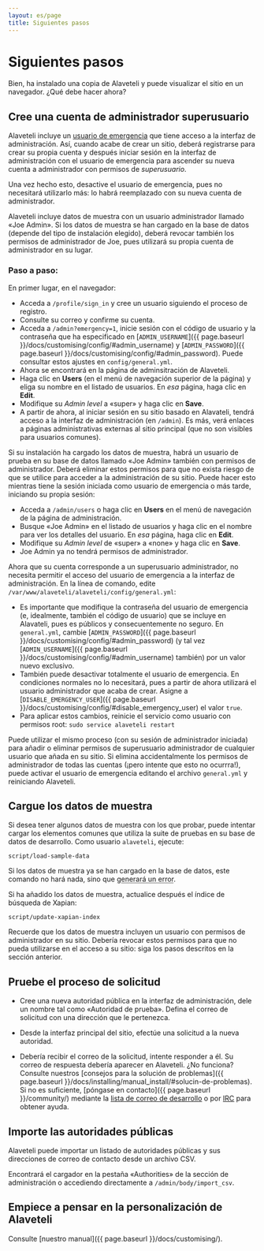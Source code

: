 ```yaml
---
layout: es/page
title: Siguientes pasos
---
```

# Siguientes pasos

<p class="lead">
    Bien, ha instalado una copia de Alaveteli y puede visualizar el sitio en un navegador. ¿Qué debe hacer ahora?
</p>

## Cree una cuenta de administrador superusuario

Alaveteli incluye un
<a href="{{ page.baseurl }}/docs/glossary/#emergency" class="glossary__link">usuario de emergencia</a>
que tiene acceso a la interfaz de administración. Así, cuando acabe de crear un sitio, deberá
registrarse para crear su propia cuenta y después iniciar sesión en la interfaz de administración
con el usuario de emergencia para ascender su nueva cuenta a administrador con permisos de *superusuario*.

Una vez hecho esto, desactive el usuario de emergencia, pues no necesitará utilizarlo más: lo habrá
reemplazado con su nueva cuenta de administrador.

Alaveteli incluye datos de muestra con un usuario administrador llamado «Joe
Admin». Si los datos de muestra se han cargado en la base de datos (depende del tipo
de instalación elegido), deberá revocar también los permisos de administrador de Joe, pues
utilizará su propia cuenta de administrador en su lugar.

### Paso a paso:

En primer lugar, en el navegador:

* Acceda a `/profile/sign_in` y cree un usuario siguiendo el proceso de registro.
* Consulte su correo y confirme su cuenta.
* Acceda a `/admin?emergency=1`, inicie sesión con el código de usuario y la contraseña
  que ha especificado en [`ADMIN_USERNAME`]({{ page.baseurl }}/docs/customising/config/#admin_username)
  y [`ADMIN_PASSWORD`]({{ page.baseurl }}/docs/customising/config/#admin_password).
  Puede consultar estos ajustes en `config/general.yml`.
* Ahora se encontrará en la página de adminsitración de Alaveteli.
* Haga clic en **Users**  (en el menú de navegación superior de la página) y eliga
  su nombre en el listado de usuarios. En *esa* página,  haga clic en **Edit**.
* Modifique su *Admin level* a «super» y haga clic en **Save**.
* A partir de ahora, al iniciar sesión en su sitio basado en Alavateli, tendrá acceso
  a la interfaz de administración (en `/admin`). Es más, verá enlaces a páginas administrativas
  externas al sitio principal (que no son visibles para usuarios comunes).

Si su instalación ha cargado los datos de muestra, habrá un usuario de prueba en su base
de datos llamado «Joe Admin» también con permisos de administrador. Deberá eliminar estos
permisos para que no exista riesgo de que se utilice para acceder a la administración de su
sitio. Puede hacer esto mientras tiene la sesión iniciada como usuario de emergencia o más tarde,
iniciando su propia sesión:

* Acceda a `/admin/users` o haga clic en **Users** en el menú de navegación de la 
  página de administración.
* Busque «Joe Admin» en el listado de usuarios y haga clic en el nombre para ver los 
  detalles del usuario. En *esa* página,  haga clic en **Edit**.
* Modifique su *Admin level* de «super» a «none» y haga clic en **Save**.
* Joe Admin ya no tendrá permisos de administrador.

Ahora que su cuenta corresponde a un superusuario administrador, no necesita permitir el
acceso del usuario de emergencia a la interfaz de administración. En la línea de comando, edite
`/var/www/alaveteli/alaveteli/config/general.yml`:

* Es importante que modifique la contraseña del usuario de emergencia (e, idealmente,
  también el código de usuario) que se incluye en Alavateli, pues es públicos y
  consecuentemente no seguro. En `general.yml`, cambie
  [`ADMIN_PASSWORD`]({{ page.baseurl }}/docs/customising/config/#admin_password)
  (y tal vez [`ADMIN_USERNAME`]({{ page.baseurl }}/docs/customising/config/#admin_username)
  también) por un valor nuevo exclusivo.
* También puede desactivar totalmente el usuario de emergencia. En condiciones
  normales no lo necesitará, pues a partir de ahora utilizará el usuario administrador que
  acaba de crear.
  Asigne a [`DISABLE_EMERGENCY_USER`]({{ page.baseurl }}/docs/customising/config/#disable_emergency_user)
  el valor `true`.
* Para aplicar estos cambios, reinicie el servicio como usuario con permisos root:
  `sudo service alaveteli restart`

Puede utilizar el mismo proceso (con su sesión de administrador iniciada) para añadir o eliminar
permisos de superusuario administrador de cualquier usuario que añada en su sitio.
Si elimina accidentalmente los permisos de administrador de todas las cuentas (¡pero intente que
esto no ocurrra!), puede activar el usuario de emergencia editando el archivo `general.yml`
y reiniciando Alaveteli.

## Cargue los datos de muestra

Si desea tener algunos datos de muestra con los que probar, puede intentar cargar los elementos comunes que utiliza
la suite de pruebas en su base de datos de desarrollo. Como usuario `alaveteli`, ejecute:

    script/load-sample-data

Si los datos de muestra ya se han cargado en la base de datos, este comando no hará nada, sino que
<abbr title='PG::Error: ERROR:  permission denied: "RI_ConstraintTrigger_XXXXXX" is a system trigger'>generará un error</abbr>.

Si ha añadido los datos de muestra, actualice después el índice de búsqueda de Xapian:

    script/update-xapian-index

Recuerde que los datos de muestra incluyen un usuario con permisos de administrador en su sitio.
Debería revocar estos permisos para que no pueda utilizarse en el acceso a su sitio: siga
los pasos descritos en la sección anterior.

## Pruebe el proceso de solicitud

* Cree una nueva autoridad pública en la interfaz de administración, dele un nombre tal como
  «Autoridad de prueba». Defina el correo de solicitud con una dirección que le pertenezca.

* Desde la interfaz principal del sitio, efectúe una solicitud a la nueva autoridad.

* Debería recibir el correo de la solicitud, intente responder a él. Su correo de respuesta
  debería aparecer en Alaveteli. ¿No funciona? Consulte nuestros
  [consejos para la solución de problemas]({{ page.baseurl }}/docs/installing/manual_install/#solucin-de-problemas).
  Si no es suficiente, [póngase en contacto]({{ page.baseurl }}/community/) mediante
  la [lista de correo de desarrollo](https://groups.google.com/forum/#!forum/alaveteli-dev) o por [IRC](http://www.irc.mysociety.org/)
  para obtener ayuda.

## Importe las autoridades públicas

Alaveteli puede importar un listado de autoridades públicas y sus direcciones de correo de contacto desde un archivo CSV.

Encontrará el cargador en la pestaña «Authorities» de la sección de administración o accediendo directamente a `/admin/body/import_csv`.

## Empiece a pensar en la personalización de Alaveteli

Consulte [nuestro manual]({{ page.baseurl }}/docs/customising/).
